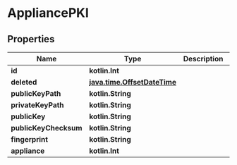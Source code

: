 
# AppliancePKI

## Properties
Name | Type | Description | Notes
------------ | ------------- | ------------- | -------------
**id** | **kotlin.Int** |  |  [readonly]
**deleted** | [**java.time.OffsetDateTime**](java.time.OffsetDateTime.md) |  |  [readonly]
**publicKeyPath** | **kotlin.String** |  | 
**privateKeyPath** | **kotlin.String** |  | 
**publicKey** | **kotlin.String** |  | 
**publicKeyChecksum** | **kotlin.String** |  | 
**fingerprint** | **kotlin.String** |  | 
**appliance** | **kotlin.Int** |  | 



